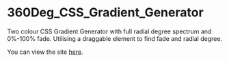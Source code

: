 # 360Deg_CSS_Gradient_Generator
Two colour CSS Gradient Generator with full radial degree spectrum and 0%-100% fade. Utilising a draggable element to find fade and radial degree.

You can view the site [here](https://hazza203.github.io/360Deg_CSS_Gradient_Generator/).
